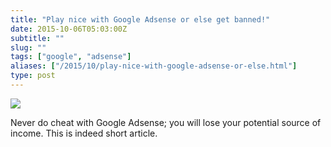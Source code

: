```yaml
---
title: "Play nice with Google Adsense or else get banned!"
date: 2015-10-06T05:03:00Z
subtitle: ""
slug: ""
tags: ["google", "adsense"]
aliases: ["/2015/10/play-nice-with-google-adsense-or-else.html"]
type: post
---
```


![](/img/adsense_logo.gif)

Never do cheat with Google Adsense; you will lose your potential source of income. This is indeed short article.
